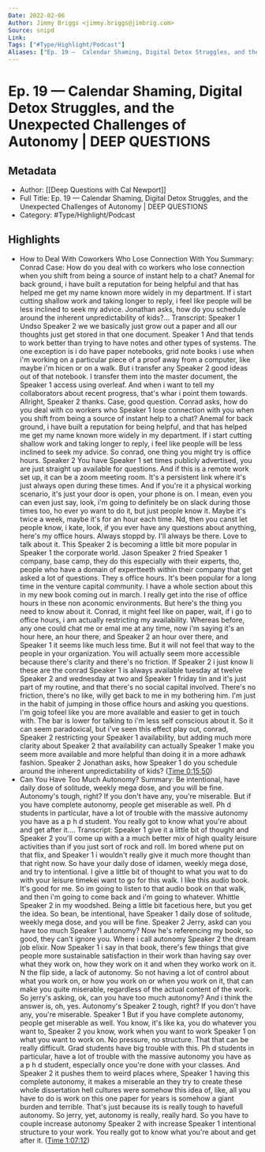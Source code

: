 ```yaml
---
Date: 2022-02-06
Author: Jimmy Briggs <jimmy.briggs@jimbrig.com>
Source: snipd
Link: 
Tags: ["#Type/Highlight/Podcast"]
Aliases: ["Ep. 19 —  Calendar Shaming, Digital Detox Struggles, and the Unexpected Challenges of Autonomy | DEEP QUESTIONS", "Ep. 19 —  Calendar Shaming, Digital Detox Struggles, and the Unexpected Challenges of Autonomy | DEEP QUESTIONS"]
---
```

# Ep. 19 —  Calendar Shaming, Digital Detox Struggles, and the Unexpected Challenges of Autonomy | DEEP QUESTIONS

## Metadata
- Author: [[Deep Questions with Cal Newport]]
- Full Title: Ep. 19 —  Calendar Shaming, Digital Detox Struggles, and the Unexpected Challenges of Autonomy | DEEP QUESTIONS
- Category: #Type/Highlight/Podcast

## Highlights
- How to Deal With Coworkers Who Lose Connection With You
  Summary:
  Conrad Case: How do you deal with co workers who lose connection when you shift from being a source of instant help to a chat? Anemal for back ground, i have built a reputation for being helpful and that has helped me get my name known more widely in my department. If i start cutting shallow work and taking longer to reply, i feel like people will be less inclined to seek my advice. Jonathan asks, how do you schedule around the inherent unpredictability of kids?...
  Transcript:
  Speaker 1
  Undso
  Speaker 2
  we we basically just grow out a paper and all our thoughts just get stored in that one document.
  Speaker 1
  And that tends to work better than trying to have notes and other types of systems. The one exception is i do have paper notebooks, grid note books i use when i'm working on a particular piece of a proof away from a computer, like maybe i'm hicen or on a walk. But i transfer any
  Speaker 2
  good ideas out of that notebook. I transfer them into the master document, the
  Speaker 1
  access using overleaf. And when i want to tell my collaborators about recent progress, that's whar i point them towards. Allright,
  Speaker 2
  thanks. Case, good question. Conrad asks, how do you deal with co workers who
  Speaker 1
  lose connection with you when you shift from being a source of instant help to a chat? Anemal for back ground, i have built a reputation for being helpful, and that has helped me get my name known more widely in my department. If i start cutting shallow work and taking longer to reply, i feel like people will be less inclined to seek my advice. So conrad, one thing you might try is office hours.
  Speaker 2
  You have
  Speaker 1
  set times publicly advertised, you are just straight up available for questions. And if this is a remote work set up, it can be a zoom meeting room. It's a persistent link where it's just always open during these times. And if you're it a physical working scenario, it's just your door is open, your phone is on. I mean, even you can even just say, look, i'm going to definitely be on slack during those times too, ho ever yo want to do it, but just people know it. Maybe it's twice a week, maybe it's for an hour each time. Nd, then you canst let people know, i kate, look, if you ever have any questions about anything, here's my office hours. Always stoppd by. I'll always be there. Love to talk about it. This
  Speaker 2
  is becoming a little bit more popular in
  Speaker 1
  the corporate world. Jason
  Speaker 2
  fried
  Speaker 1
  company, base camp, they do this especially with their experts, tho, people who have a domain of expertteeth within their company that get asked a lot of questions. They s office hours. It's been popular for a long time in the venture capital community. I have a whole section about this in my new book coming out in march. I really get into the rise of office hours in these non aconomic environments. But here's the thing you need to know about it. Conrad, it might feel like on paper, wait, if i go to office hours, i am actually restricting my availability. Whereas before, any one could chat me or emal me at any time, now i'm saying it's an hour here, an hour there, and
  Speaker 2
  an hour over there, and
  Speaker 1
  it seems like much less time. But it will not feel that way to the people in your organization. You will actually seem more accessible because there's clarity and there's no friction. If
  Speaker 2
  i just know li these are the conrad
  Speaker 1
  is always available tuesday at twelve
  Speaker 2
  and wednesday at two and
  Speaker 1
  friday tin and it's just part of my routine, and that there's no social capital involved. There's no friction, there's no like, willy get back to me in my bothering him. I'm just in the habit of jumping in those office hours and asking you questions. I'm goig tofeel like you are more available and easier to get in touch with. The bar is lower for talking to i'm less self conscious about it. So it can seem paradoxical, but i've seen this effect play out, conrad,
  Speaker 2
  restricting your
  Speaker 1
  availability, but adding much more clarity about
  Speaker 2
  that availability can actually
  Speaker 1
  make you seem more available and more helpful than doing it in a more adhawk fashion.
  Speaker 2
  Jonathan asks, how
  Speaker 1
  do you schedule around the inherent unpredictability of kids? ([Time 0:15:50](https://share.snipd.com/snip/a4befc6d-1d07-493b-9727-6b46ce06e749))
- Can You Have Too Much Autonomy?
  Summary:
  Be intentional, have daily dose of solitude, weekly mega dose, and you will be fine. Autonomy's tough, right? If you don't have any, you're miserable. But if you have complete autonomy, people get miserable as well. Ph d students in particular, have a lot of trouble with the massive autonomy you have as a p h d student. You really got to know what you're about and get after it....
  Transcript:
  Speaker 1
  give it a little bit of thought and
  Speaker 2
  you'll come up with a a much better mix of high quality leisure activities than if you just sort of rock and roll. Im bored whene put on that flix, and
  Speaker 1
  i wouldn't really give it much more thought than that right now. So have your daily dose of idamen, weekly mega dose, and try to intentional. I give a little bit of thought to what you wat to do with your leisure timekei want to go for this walk. I like this audio book. It's good for me. So im going to listen to that audio book on that walk, and then i'm going to come back and i'm going to whatever. Whittle
  Speaker 2
  in my woodshed. Being a little bit facetious here, but you get the idea. So bean, be intentional, have
  Speaker 1
  daily dose of solitude, weekly mega dose, and you will be fine.
  Speaker 2
  Jerry, askd can you have too much
  Speaker 1
  autonomy? Now he's referencing my book, so good, they can't ignore you. Where i call autonomy
  Speaker 2
  the dream job elixir. Now
  Speaker 1
  i say in that book, there's few things that give people more sustainable satisfaction in their work than having say over what they work on, how they work on it and when they worko work on it. N the flip side, a lack of autonomy. So not having a lot of control about what you work on, or how you work on or when you work on it, that can make you quite miserable, regardless of the actual content of the work. So jerry's asking, ok, can you have too much autonomy? And i think the answer is, oh, yes. Autonomy's
  Speaker 2
  tough, right? If you don't have any, you're miserable.
  Speaker 1
  But if you have complete autonomy, people get miserable as well. You know, it's like ka, you do whatever you want to,
  Speaker 2
  you know, work when you want to work
  Speaker 1
  on what you want to work on. No pressure, no structure. That that can be really difficult. Grad students have big trouble with this. Ph d students in particular, have a lot of trouble with the massive autonomy you have as a p h d student, especially once you're done with your classes. And
  Speaker 2
  it pushes them to weird places where,
  Speaker 1
  having this complete autonomy, it makes a miserable an they try to create these whole dissertation hell cultures were somehow this idea of, like, all you have to do is work on this one paper for years is somehow a giant burden and terrible. That's just because its is really tough to havefull autonomy. So jerry, yet, autonomy is really, really hard. So you have to couple increase autonomy
  Speaker 2
  with increase
  Speaker 1
  intentional structure to your work. You really got to know what you're about and get after it. ([Time 1:07:12](https://share.snipd.com/snip/5d023fd5-4665-4d10-9f24-13d5f5426efd))
